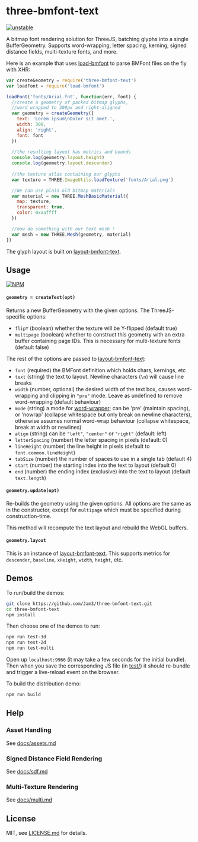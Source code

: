 # three-bmfont-text

[![unstable](http://badges.github.io/stability-badges/dist/unstable.svg)](http://github.com/badges/stability-badges)

A bitmap font rendering solution for ThreeJS, batching glyphs into a single BufferGeometry. Supports word-wrapping, letter spacing, kerning, signed distance fields, multi-texture fonts, and more.

Here is an example that uses [load-bmfont](https://www.npmjs.com/package/load-bmfont) to parse BMFont files on the fly with XHR:

```js
var createGeometry = require('three-bmfont-text')
var loadFont = require('load-bmfont')

loadFont('fonts/Arial.fnt', function(err, font) {
  //create a geometry of packed bitmap glyphs, 
  //word wrapped to 300px and right-aligned
  var geometry = createGeometry({
    text: 'Lorem ipsum\nDolor sit amet.',
    width: 300,
    align: 'right',
    font: font
  })
  
  //the resulting layout has metrics and bounds
  console.log(geometry.layout.height)
  console.log(geometry.layout.descender)
    
  //the texture atlas containing our glyphs
  var texture = THREE.ImageUtils.loadTexture('fonts/Arial.png')

  //We can use plain old bitmap materials
  var material = new THREE.MeshBasicMaterial({
    map: texture,
    transparent: true,
    color: 0xaaffff
  })

  //now do something with our text mesh ! 
  var mesh = new THREE.Mesh(geometry, material)
})
```

The glyph layout is built on [layout-bmfont-text](https://github.com/Jam3/layout-bmfont-text).

## Usage

[![NPM](https://nodei.co/npm/three-bmfont-text.png)](https://www.npmjs.com/package/three-bmfont-text)

#### `geometry = createText(opt)`

Returns a new BufferGeometry with the given options. The ThreeJS-specific options:

- `flipY` (boolean) whether the texture will be Y-flipped (default true)
- `multipage` (boolean) whether to construct this geometry with an extra buffer containing page IDs. This is necessary for multi-texture fonts (default false)

The rest of the options are passed to [layout-bmfont-text](https://github.com/Jam3/layout-bmfont-text):

- `font` (required) the BMFont definition which holds chars, kernings, etc
- `text` (string) the text to layout. Newline characters (`\n`) will cause line breaks
- `width` (number, optional) the desired width of the text box, causes word-wrapping and clipping in `"pre"` mode. Leave as undefined to remove word-wrapping (default behaviour)
- `mode` (string) a mode for [word-wrapper](https://www.npmjs.com/package/word-wrapper); can be 'pre' (maintain spacing), or 'nowrap' (collapse whitespace but only break on newline characters), otherwise assumes normal word-wrap behaviour (collapse whitespace, break at width or newlines)
- `align` (string) can be `"left"`, `"center"` or `"right"` (default: left)
- `letterSpacing` (number) the letter spacing in pixels (default: 0)
- `lineHeight` (number) the line height in pixels (default to `font.common.lineHeight`)
- `tabSize` (number) the number of spaces to use in a single tab (default 4)
- `start` (number) the starting index into the text to layout (default 0)
- `end` (number) the ending index (exclusive) into the text to layout (default `text.length`)

#### `geometry.update(opt)`

Re-builds the geometry using the given options. All options are the same as in the constructor, except for `multipage` which must be specified during construction-time. 

This method will recompute the text layout and rebuild the WebGL buffers.

#### `geometry.layout`

This is an instance of [layout-bmfont-text](https://github.com/Jam3/layout-bmfont-text). This supports metrics for `descender`, `baseline`, `xHeight`, `width`, `height`, etc.

## Demos

To run/build the demos:

```sh
git clone https://github.com/Jam3/three-bmfont-text.git
cd three-bmfont-text
npm install
```

Then choose one of the demos to run:

```sh
npm run test-3d
npm run test-2d
npm run test-multi
```

Open up `localhost:9966` (it may take a few seconds for the initial bundle). Then when you save the corresponding JS file (in [test/](test/)) it should re-bundle and trigger a live-reload event on the browser.

To build the distribution demo:

```sh
npm run build
```

## Help

### Asset Handling

See [docs/assets.md](docs/assets.md)

### Signed Distance Field Rendering

See [docs/sdf.md](docs/sdf.md)

### Multi-Texture Rendering

See [docs/multi.md](docs/multi.md)

## License

MIT, see [LICENSE.md](http://github.com/Jam3/three-bmfont-text/blob/master/LICENSE.md) for details.
